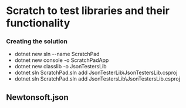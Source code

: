 # Scratch to test libraries and their functionality

### Creating the solution

- dotnet new sln --name ScratchPad
- dotnet new console -o ScratchPadApp
- dotnet new classlib -o JsonTestersLib
- dotnet sln ScratchPad.sln add JsonTesterLib\JsonTestersLib.csproj
- dotnet sln ScratchPad.sln add JsonTestersLib\JsonTestersLib.csproj

## Newtonsoft.json
